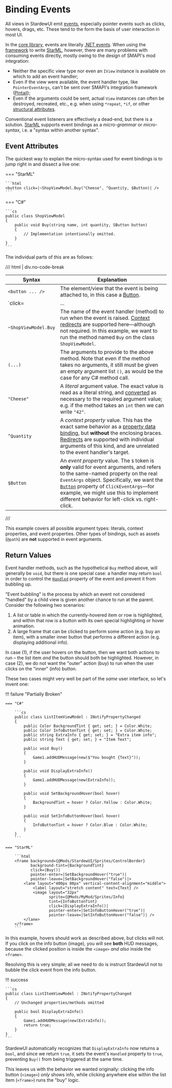 # Binding Events

All views in StardewUI emit [events](starml.md#events), especially pointer events such as clicks, hovers, drags, etc. These tend to the form the basis of user interaction in most UI.

In the [core library](../library/index.md), events are literally [.NET events](https://learn.microsoft.com/en-us/dotnet/standard/Events/). When using the [framework](index.md) to write [StarML](starml.md), however, there are many problems with consuming events directly, mostly owing to the design of SMAPI's mod integration:

- Neither the specific view type nor even an `IView` instance is available on which to add an event handler;
- Even if the view were available, the event handler type, like `PointerEventArgs`, can't be sent over SMAPI's integration framework ([Pintail](https://github.com/Nanoray-pl/Pintail));
- Even if the arguments could be sent, actual `View` instances can often be destroyed, recreated, etc., e.g. when using `*repeat`, `*if`, or other [structural attributes](starml.md#structural-attributes).

Conventional event listeners are effectively a dead-end, but there is a solution. [StarML](starml.md) supports event bindings as a _micro-grammar_ or _micro-syntax_, i.e. a "syntax within another syntax".

## Event Attributes

The quickest way to explain the micro-syntax used for event bindings is to jump right in and dissect a live one:

=== "StarML"

    ```html
    <button click=|~ShopViewModel.Buy("Cheese", ^Quantity, $Button)| />
    ```

=== "C#"

    ```cs
    public class ShopViewModel
    {
        public void Buy(string name, int quantity, SButton button)
        {
            // Implementation intentionally omitted.
        }
    }
    ```

The individual parts of this are as follows:

/// html | div.no-code-break

| Syntax | Explanation |
| ---- | ---- |
| `<button ... />` | The element/view that the event is being attached to, in this case a [Button](../reference/stardewui/widgets/button.md). |
| `click=|...|` | The name of the view's [event](https://learn.microsoft.com/en-us/dotnet/standard/Events/) property or field, in [kebab-case](https://developer.mozilla.org/en-US/docs/Glossary/Kebab_case); in this example, it is the [`Click`](../reference/stardewui/iview.md#click) event available on every view.<p>To be recognized as an event binding, the value **must be enclosed in pipe characters**, i.e. `event=|...|` but not `event="..."` or `event={...}`. |
| `~ShopViewModel.Buy` | The name of the event handler (method) to run when the event is raised. [Context redirects](binding-context.md#redirects) are supported here—although not required. In this example, we want to run the method named `Buy` on the class `ShopViewModel`. |
| `(...)` | The arguments to provide to the above method. Note that even if the method takes no arguments, it still must be given an empty argument list `()`, as would be the case for any C# method call. |
| `"Cheese"` | A _literal_ argument value. The exact value is read as a literal string, and [converted](starml.md#type-conversions) as necessary to the required argument value; e.g. if the method takes an `int` then we can write `"42"`. |
| `^Quantity` | A _context property_ value. This has the exact same behavior as a [property data binding](starml.md#attribute-flavors), but **without** the enclosing braces. [Redirects](binding-context.md#redirects) are supported with individual arguments of this kind, and are unrelated to the event handler's target. |
| `$Button` | An _event property_ value. The `$` token is **only** valid for event arguments, and refers to the same-named property on the real `EventArgs` object. Specifically, we want the [`Button`](../reference/stardewui/events/clickeventargs.md#button) property of `ClickEventArgs`—for example, we might use this to implement different behavior for left-click vs. right-click. |

///

This example covers all possible argument types: literals, context properties, and event properties. Other types of bindings, such as assets (`@path`) are **not** supported in event arguments.

## Return Values

Event handler methods, such as the hypothetical `Buy` method above, will generally be `void`, but there is one special case: a handler may return `bool` in order to control the [`Handled`](../reference/stardewui/events/bubbleeventargs.md#handled) property of the event and prevent it from bubbling up.

"Event bubbling" is the process by which an event not considered "handled" by a child view is given another chance to run at the parent. Consider the following two scenarios:

1. A list or table in which the currently-hovered item or row is highlighted, and within that row is a button with its own special highlighting or hover animation.
2. A large frame that can be clicked to perform some action (e.g. buy an item), with a smaller inner button that performs a different action (e.g. displaying additional info).

In case (1), if the user hovers on the button, then we want both actions to run – the list item _and_ the button should both be highlighted. However, in case (2), we do not want the "outer" action (buy) to run when the user clicks on the "inner" (info) button.

These two cases might very well be part of the _same_ user interface, so let's invent one:

!!! failure "Partially Broken"

    === "C#"
    
        ```cs
        public class ListItemViewModel : INotifyPropertyChanged
        {
            public Color BackgroundTint { get; set; } = Color.White;
            public Color InfoButtonTint { get; set; } = Color.White;
            public string ExtraInfo { get; set; } = "Extra item info";
            public string Text { get; set; } = "Item Text";
            
            public void Buy()
            {
                Game1.addHUDMessage(new($"You bought {Text}"));
            }
            
            public void DisplayExtraInfo()
            {
                Game1.addHUDMessage(new(ExtraInfo));
            }
    
            public void SetBackgroundHover(bool hover)
            {
                BackgroundTint = hover ? Color.Yellow : Color.White;
            }
    
            public void SetInfoButtonHover(bool hover)
            {
                InfoButtonTint = hover ? Color.Blue : Color.White;
            }
        }
        ```
    
    === "StarML"
    
        ```html
        <frame background={@Mods/StardewUI/Sprites/ControlBorder}
               background-tint={BackgroundTint}
               click=|Buy()|
               pointer-enter=|SetBackgroundHover("true")|
               pointer-leave=|SetBackgroundHover("false")|>
            <lane layout="400px 80px" vertical-content-alignment="middle">
                <label layout="stretch content" text={Text} />
                <image layout="32px"
                       sprite={@Mods/MyMod/Sprites/Info}
                       tint={InfoButtonTint}
                       click=|DisplayExtraInfo()|
                       pointer-enter=|SetInfoButtonHover("true")|
                       pointer-leave=|SetInfoButtonHover("false")| />
            </lane>
        </frame>
        ```

In this example, hovers should work as described above, but clicks will not. If you click on the info button (image), you will see **both** HUD messages, because the clicked position is inside the `<image>` _and also_ inside the `<frame>`.

Resolving this is very simple; all we need to do is instruct StardewUI not to bubble the click event from the info button.

!!! success

    ```cs
    public class ListItemViewModel : INotifyPropertyChanged
    {
        // Unchanged properties/methods omitted
    
        public bool DisplayExtraInfo()
        {
            Game1.addHUDMessage(new(ExtraInfo));
            return true;
        }
    }
    ```

StardewUI automatically recognizes that `DisplayExtraInfo` now returns a `bool`, and since we return `true`, it sets the event's `Handled` property to `true`, preventing `Buy()` from being triggered at the same time.

This leaves us with the behavior we wanted originally: clicking the info button (`<image>`) _only_ shows info, while clicking anywhere else within the list item (`<frame>`) runs the "buy" logic.